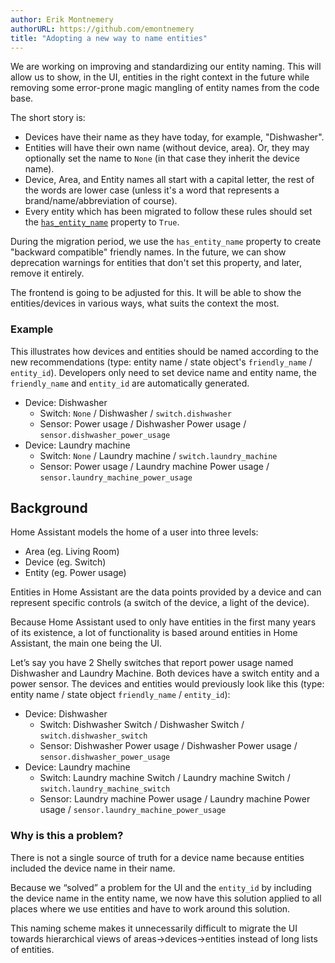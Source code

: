 ```yaml
---
author: Erik Montnemery
authorURL: https://github.com/emontnemery
title: "Adopting a new way to name entities"
---
```


We are working on improving and standardizing our entity naming. This will allow us to show, in the UI, entities in the right context in the future while removing some error-prone magic mangling of entity names from the code base.

The short story is:

- Devices have their name as they have today, for example, "Dishwasher".
- Entities will have their own name (without device, area). Or, they may optionally set the name to `None` (in that case they inherit the device name).
- Device, Area, and Entity names all start with a capital letter, the rest of the words are lower case (unless it's a word that represents a brand/name/abbreviation of course).
- Every entity which has been migrated to follow these rules should set the [`has_entity_name`](https://developers.home-assistant.io/docs/core/entity#entity-naming) property to `True`.

During the migration period, we use the `has_entity_name` property to create "backward compatible" friendly names. In the future, we can show deprecation warnings for entities that don't set this property, and later, remove it entirely.

The frontend is going to be adjusted for this. It will be able to show the entities/devices in various ways, what suits the context the most.

### Example

This illustrates how devices and entities should be named according to the new recommendations (type: entity name / state object's `friendly_name` / `entity_id`).
Developers only need to set device name and entity name, the `friendly_name` and `entity_id` are automatically generated.

- Device: Dishwasher
  - Switch: `None` / Dishwasher / `switch.dishwasher`
  - Sensor: Power usage / Dishwasher Power usage / `sensor.dishwasher_power_usage`
- Device: Laundry machine
  - Switch: `None` / Laundry machine / `switch.laundry_machine`
  - Sensor: Power usage / Laundry machine Power usage / `sensor.laundry_machine_power_usage`

## Background

Home Assistant models the home of a user into three levels:

- Area (eg. Living Room)
- Device (eg. Switch)
- Entity (eg. Power usage)

Entities in Home Assistant are the data points provided by a device and can represent specific controls (a switch of the device, a light of the device).

Because Home Assistant used to only have entities in the first many years of its existence, a lot of functionality is based around entities in Home Assistant, the main one being the UI.

Let’s say you have 2 Shelly switches that report power usage named Dishwasher and Laundry Machine. Both devices have a switch entity and a power sensor. The devices and entities would previously look like this (type: entity name / state object `friendly_name` / `entity_id`):

- Device: Dishwasher
  - Switch: Dishwasher Switch / Dishwasher Switch / `switch.dishwasher_switch`
  - Sensor: Dishwasher Power usage / Dishwasher Power usage / `sensor.dishwasher_power_usage`
- Device: Laundry machine
  - Switch: Laundry machine Switch / Laundry machine Switch / `switch.laundry_machine_switch`
  - Sensor: Laundry machine Power usage / Laundry machine Power usage / `sensor.laundry_machine_power_usage`

### Why is this a problem?

There is not a single source of truth for a device name because entities included the device name in their name.

Because we “solved” a problem for the UI and the `entity_id` by including the device name in the entity name, we now have this solution applied to all places where we use entities and have to work around this solution.

This naming scheme makes it unnecessarily difficult to migrate the UI towards hierarchical views of areas->devices->entities instead of long lists of entities.

